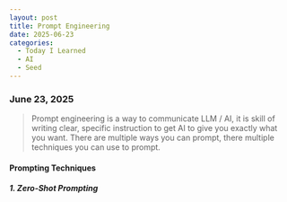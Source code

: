 ```yaml
---
layout: post
title: Prompt Engineering
date: 2025-06-23
categories:
  - Today I Learned
  - AI
  - Seed
---
```

### June 23, 2025


> Prompt engineering is a way to communicate LLM / AI, it is skill of writing clear, specific instruction to get AI to give you exactly what you want. There are multiple ways you can prompt, there multiple techniques you can use to prompt.

#### Prompting Techniques
##### 1. Zero-Shot Prompting
